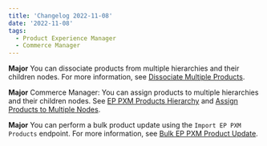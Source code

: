 ```yaml
---
title: 'Changelog 2022-11-08'
date: '2022-11-08'
tags:
  - Product Experience Manager
  - Commerce Manager
---
```

**Major** You can dissociate products from multiple hierarchies and their children nodes. For more information, see [Dissociate Multiple Products](/docs/api/pxm/products/detach-nodes).

**Major** Commerce Manager: You can assign products to multiple hierarchies and their children nodes. See [EP PXM Products Hierarchy](/docs/commerce-manager/product-experience-manager/hierarchies/overview) and [Assign Products to Multiple Nodes](/docs/commerce-manager/product-experience-manager/hierarchies/assigning-products).

**Major** You can perform a bulk product update using the `Import EP PXM Products` endpoint. For more information, see [Bulk EP PXM Product Update](/docs/api/pxm/products/product-import-bulk-update).

